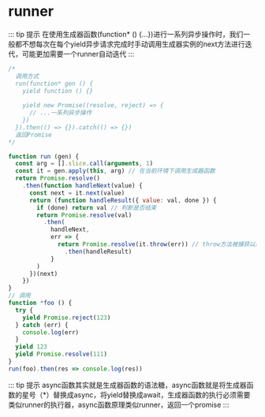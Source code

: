 # runner
::: tip 提示
在使用生成器函数(function* () {...})进行一系列异步操作时，我们一般都不想每次在每个yield异步请求完成时手动调用生成器实例的next方法进行迭代，可能更加需要一个runner自动迭代
:::

```js
/*
  调用方式
  run(function* gen () {
    yield function () {}
  
    yield new Promise((resolve, reject) => {
      // ...一系列异步操作
    })
  }).then(() => {}).catch(() => {})
  返回Promise
*/

function run (gen) {
  const arg = [].slice.call(arguments, 1)
  const it = gen.apply(this, arg) // 在当前环境下调用生成器函数
  return Promise.resolve()
    .then(function handleNext(value) {
      const next = it.next(value)
      return (function handleResult({ value: val, done }) {
        if (done) return val // 判断是否结束
        return Promise.resolve(val)
          .then(
            handleNext,
            err => {
              return Promise.resolve(it.throw(err)) // throw方法被捕获以后，会附带执行下一条yield表达式（就是会附带执行next方法）
                .then(handleResult)
            }
        )
      })(next)
    })
}
// 调用
function *foo () {
  try {
    yield Promise.reject(123)
  } catch (err) {
    console.log(err)
  }
  yield 123
  yield Promise.resolve(111)
}
run(foo).then(res => console.log(res))
```
::: tip 提示
async函数其实就是生成器函数的语法糖，async函数就是将生成器函数的星号（*）替换成async，将yield替换成await，生成器函数的执行必须需要类似runner的执行器，async函数原理类似runner，返回一个promise
:::
